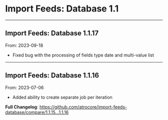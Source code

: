 # Import Feeds: Database 1.1


---

## Import Feeds: Database 1.1.17
From: 2023-09-18

* Fixed bug with the processing of fields type date and multi-value list

---

## Import Feeds: Database 1.1.16
From: 2023-07-06

* Added ability to create separate job per iteration

**Full Changelog**: https://github.com/atrocore/import-feeds-database/compare/1.1.15...1.1.16